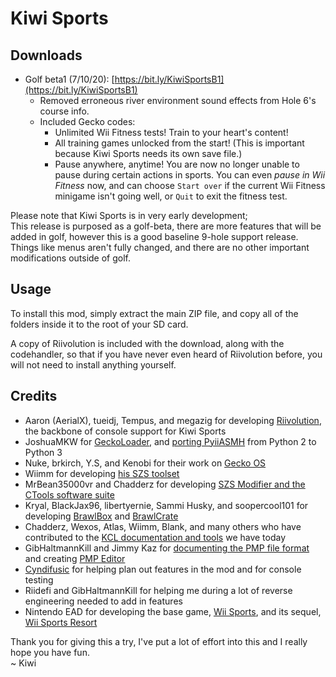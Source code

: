 # Kiwi Sports
 
 
## Downloads  
- Golf beta1 (7/10/20): [https://bit.ly/KiwiSportsB1](https://bit.ly/KiwiSportsB1)  
  - Removed erroneous river environment sound effects from Hole 6's course info.
  - Included Gecko codes:
    - Unlimited Wii Fitness tests! Train to your heart's content!
    - All training games unlocked from the start! (This is important because Kiwi Sports needs its own save file.)
    - Pause anywhere, anytime! You are now no longer unable to pause during certain actions in sports. You can even *pause in Wii Fitness* now, and can choose `Start over` if the current Wii Fitness minigame isn't going well, or `Quit` to exit the fitness test.
  
  
Please note that Kiwi Sports is in very early development;  
This release is purposed as a golf-beta, there are more features that will be added in golf, however this is a good baseline 9-hole support release.
Things like menus aren't fully changed, and there are no other important modifications outside of golf.  

## Usage  
To install this mod, simply extract the main ZIP file, and copy all of the folders inside it to the root of your SD card.  
  
A copy of Riivolution is included with the download, along with the codehandler, so that if you have never even heard of Riivolution before, you will not need to install anything yourself.  
  
## Credits  
- Aaron (AerialX), tueidj, Tempus, and megazig for developing [Riivolution](https://rvlution.net/wiki/Riivolution/), the backbone of console support for Kiwi Sports  
- JoshuaMKW for [GeckoLoader](https://github.com/JoshuaMKW/GeckoLoader), and [porting PyiiASMH](https://github.com/JoshuaMKW/pyiiasmh) from Python 2 to Python 3  
- Nuke, brkirch, Y.S, and Kenobi for their work on [Gecko OS](https://wiibrew.org/wiki/Gecko_OS)  
- Wiimm for developing [his SZS toolset](https://szs.wiimm.de/)  
- MrBean35000vr and Chadderz for developing [SZS Modifier and the CTools software suite](http://www.chadsoft.co.uk/wiicoder/)  
- Kryal, BlackJax96, libertyernie, Sammi Husky, and soopercool101 for developing [BrawlBox](https://github.com/libertyernie/brawltools) and [BrawlCrate](https://github.com/soopercool101/BrawlCrate)  
- Chadderz, Wexos, Atlas, Wiimm, Blank, and many others who have contributed to the [KCL documentation and tools](http://wiki.tockdom.com/wiki/KCL_(File_Format)) we have today  
- GibHaltmannKill and Jimmy Kaz for [documenting the PMP file format](https://kiwi515.github.io/formats/PMP.html) and creating [PMP Editor](https://www.youtube.com/watch?v=vFKk0ii05ok)  
- [Cyndifusic](https://www.twitch.tv/cyndifusic) for helping plan out features in the mod and for console testing  
- Riidefi and GibHaltmannKill for helping me during a lot of reverse engineering needed to add in features  
- Nintendo EAD for developing the base game, [Wii Sports](https://www.amazon.com/Nintendo-CS95SMB-BRK-Wii-Sports/dp/B0017Q4DGI), and its sequel, [Wii Sports Resort](https://www.amazon.com/Wii-Sports-Resort/dp/B004W1IX1G)  
  
  
Thank you for giving this a try, I've put a lot of effort into this and I really hope you have fun.  
~ Kiwi
